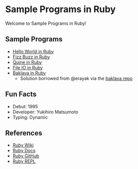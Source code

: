 # Sample Programs in Ruby

Welcome to Sample Programs in Ruby!

## Sample Programs

- [Hello World in Ruby][2]
- [Fizz Buzz in Ruby][3]
- [Quine in Ruby][4]
- [File IO in Ruby][5]
- [Baklava in Ruby][10]
  - Solution borrowed from @erayak via the [baklava repo][1]

## Fun Facts

- Debut: 1995
- Developer: Yukihiro Matsumoto
- Typing: Dynamic

## References

- [Ruby Wiki][6]
- [Ruby Docs][7]
- [Ruby GitHub][8]
- [Ruby REPL][9]

[1]: https://github.com/toturkmen/baklava
[2]: https://therenegadecoder.com/code/hello-world-in-ruby/
[3]: https://github.com/TheRenegadeCoder/sample-programs/issues/336
[4]: https://github.com/TheRenegadeCoder/sample-programs/issues/338
[5]: https://github.com/TheRenegadeCoder/sample-programs/issues/415
[6]: https://en.wikipedia.org/wiki/Ruby_(programming_language)
[7]: https://www.ruby-lang.org/en/
[8]: https://github.com/ruby/ruby
[9]: https://repl.it/languages/ruby
[10]: https://github.com/TheRenegadeCoder/sample-programs/issues/433
